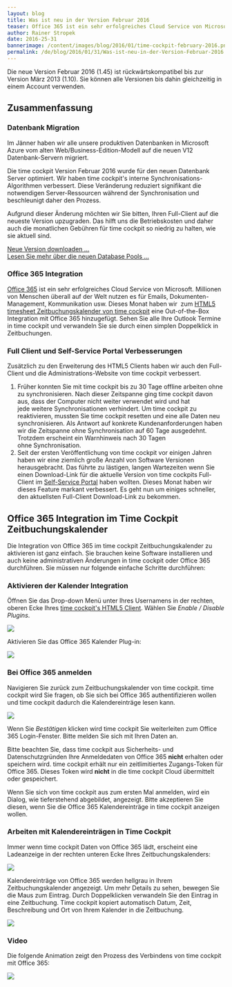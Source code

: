 ```yaml
---
layout: blog
title: Was ist neu in der Version Februar 2016
teaser: Office 365 ist ein sehr erfolgreiches Cloud Service von Microsoft. Millionen von Menschen überall auf der Welt nutzen es für Emails, Dokumenten-Management, Kommunikation usw. Dieses Monat haben wir  zum HTML5 timesheet Zeitbuchungskalender von time cockpit eine Out-of-the-Box Integration mit Office 365 hinzugefügt. Sehen Sie alle Ihre Outlook Termine in time cockpit und verwandeln Sie sie durch einen simplen Doppelklick in Zeitbuchungen.
author: Rainer Stropek
date: 2016-25-31
bannerimage: /content/images/blog/2016/01/time-cockpit-february-2016.png
permalink: /de/blog/2016/01/31/Was-ist-neu-in-der-Version-Februar-2016
---
```


<p xmlns="http://www.w3.org/1999/xhtml">Die neue Version Februar 2016 (1.45) ist rückwärtskompatibel bis zur Version März 2013 (1.10). Sie können alle Versionen bis dahin gleichzeitig in einem Account verwenden.</p><h2 xmlns="http://www.w3.org/1999/xhtml">Zusammenfassung</h2><h3 xmlns="http://www.w3.org/1999/xhtml">Datenbank Migration</h3><p xmlns="http://www.w3.org/1999/xhtml">Im Jänner haben wir alle unsere produktiven Datenbanken in Microsoft Azure vom alten Web/Business-Edition-Modell auf die neuen V12 Datenbank-Servern migriert.</p><p xmlns="http://www.w3.org/1999/xhtml">Die time cockpit Version Februar 2016 wurde für den neuen Datenbank Server optimiert. Wir haben time cockpit's interne Synchronisations-Algorithmen verbessert. Diese Veränderung reduziert signifikant die notwendigen Server-Ressourcen während der Synchronisation und beschleunigt daher den Prozess. </p><p class="showcase" xmlns="http://www.w3.org/1999/xhtml">Aufgrund dieser Änderung möchten wir Sie bitten, Ihren Full-Client auf die neueste Version upzugraden. Das hilft uns die Betriebskosten und daher auch die monatlichen Gebühren für time cockpit so niedrig zu halten, wie sie aktuell sind.</p><p xmlns="http://www.w3.org/1999/xhtml">
  <a href="~/account/download">Neue Version downloaden ...</a> <br /><a href="~/blog/2016/01/31/Hello-Database-Pools">Lesen Sie mehr über die neuen Database Pools ...</a></p><h3 xmlns="http://www.w3.org/1999/xhtml">Office 365 Integration</h3><p xmlns="http://www.w3.org/1999/xhtml">
  <a href="https://products.office.com/" target="_blank">Office 365</a> ist ein sehr erfolgreiches Cloud Service von Microsoft. Millionen von Menschen überall auf der Welt nutzen es für Emails, Dokumenten-Management, Kommunikation usw. Dieses Monat haben wir  zum <a href="http://web.timecockpit.com" target="_blank">HTML5 timesheet Zeitbuchungskalender von time cockpit</a> eine Out-of-the-Box Integration mit Office 365 hinzugefügt. Sehen Sie alle Ihre Outlook Termine in time cockpit und verwandeln Sie sie durch einen simplen Doppelklick in Zeitbuchungen.</p><h3 xmlns="http://www.w3.org/1999/xhtml">Full Client und Self-Service Portal Verbesserungen</h3><p xmlns="http://www.w3.org/1999/xhtml">Zusätzlich zu den Erweiterung des HTML5 Clients haben wir auch den Full-Client und die Administrations-Website von time cockpit verbessert. </p><ol xmlns="http://www.w3.org/1999/xhtml">
  <li>Früher konnten Sie mit time cockpit bis zu 30 Tage offline arbeiten ohne zu synchronisieren. Nach dieser Zeitspanne ging time cockpit davon aus, dass der Computer nicht weiter verwendet wird und hat jede weitere Synchronisationen verhindert. Um time cockpit zu reaktivieren, mussten Sie time cockpit resetten und eine alle Daten neu synchronisieren. Als Antwort auf konkrete Kundenanforderungen haben wir die Zeitspanne ohne Synchronisation auf 60 Tage ausgedehnt. Trotzdem erscheint ein Warnhinweis nach 30 Tagen ohne Synchronisation.</li>
  <li>Seit der ersten Veröffentlichung von time cockpit vor einigen Jahren haben wir eine ziemlich große Anzahl von Software Versionen herausgebracht. Das führte zu lästigen, langen Wartezeiten wenn Sie einen Download-Link für die aktuelle Version von time cockpits Full-Client im <a href="~/sign-in" target="_blank">Self-Service Portal</a> haben wollten. Dieses Monat haben wir dieses Feature markant verbessert. Es geht nun um einiges schneller, den aktuellsten Full-Client Download-Link zu bekommen. </li>
</ol><h2 xmlns="http://www.w3.org/1999/xhtml">Office 365 Integration im Time Cockpit Zeitbuchungskalender</h2><p xmlns="http://www.w3.org/1999/xhtml">Die Integration von Office 365 im time cockpit Zeitbuchungskalender zu aktivieren ist ganz einfach. Sie brauchen keine Software installieren und auch keine administrativen Änderungen in time cockpit oder Office 365 durchführen. Sie müssen nur folgende einfache Schritte durchführen: </p><h3 xmlns="http://www.w3.org/1999/xhtml">Aktivieren der Kalender Integration</h3><p xmlns="http://www.w3.org/1999/xhtml">Öffnen Sie das Drop-down Menü unter Ihres Usernamens in der rechten, oberen Ecke Ihres <a href="https://web.timecockpit.com" target="_blank">time cockpit's HTML5 Client</a>. Wählen Sie <em>Enable / Disable Plugins</em>.</p><p xmlns="http://www.w3.org/1999/xhtml">
  <img src="{{site.baseurl}}/content/images/blog/2016/01/enable-disable-plugins.png" />
</p><p xmlns="http://www.w3.org/1999/xhtml">Aktivieren Sie das Office 365 Kalender Plug-in:</p><p xmlns="http://www.w3.org/1999/xhtml">
  <img src="{{site.baseurl}}/content/images/blog/2016/01/active-office-365-calendar.png" />
</p><h3 xmlns="http://www.w3.org/1999/xhtml">Bei Office 365 anmelden</h3><p xmlns="http://www.w3.org/1999/xhtml">Navigieren Sie zurück zum Zeitbuchungskalender von time cockpit. time cockpit wird Sie fragen, ob Sie sich bei Office 365 authentifizieren wollen und time cockpit dadurch die Kalendereinträge lesen kann.</p><p xmlns="http://www.w3.org/1999/xhtml">
  <img src="{{site.baseurl}}/content/images/blog/2016/01/sign-in-confirmation.png" />
</p><p xmlns="http://www.w3.org/1999/xhtml">Wenn Sie <em>Bestätigen</em> klicken wird time cockpit Sie weiterleiten zum Office 365 Login-Fenster. Bitte melden Sie sich mit Ihren Daten an.   </p><p class="showcase" xmlns="http://www.w3.org/1999/xhtml">Bitte beachten Sie, dass time cockpit aus Sicherheits- und Datenschutzgründen Ihre Anmeldedaten von Office 365 <strong>nicht</strong> erhalten oder speichern wird. time cockpit erhält nur ein zeitlimitiertes Zugangs-Token für Office 365. Dieses Token wird <strong>nicht</strong> in die time cockpit Cloud übermittelt oder gespeichert. </p><p xmlns="http://www.w3.org/1999/xhtml">Wenn Sie sich von time cockpit aus zum ersten Mal anmelden, wird ein Dialog, wie tieferstehend abgebildet, angezeigt. Bitte akzeptieren Sie diesen, wenn Sie die Office 365 Kalendereinträge in time cockpit anzeigen wollen.</p><f:function name="Composite.Media.ImageGallery.Slimbox2" xmlns:f="http://www.composite.net/ns/function/1.0">
  <f:param name="MediaImage" value="MediaArchive:5841428d-60e0-4aa0-8a51-b6a454f47712" xmlns:f="http://www.composite.net/ns/function/1.0" />
  <f:param name="ThumbnailMaxWidth" value="800" xmlns:f="http://www.composite.net/ns/function/1.0" />
  <f:param name="ThumbnailMaxHeight" value="800" xmlns:f="http://www.composite.net/ns/function/1.0" />
  <f:param name="ImageMaxWidth" value="1920" xmlns:f="http://www.composite.net/ns/function/1.0" />
  <f:param name="ImageMaxHeight" value="1280" xmlns:f="http://www.composite.net/ns/function/1.0" />
</f:function><h3 xmlns="http://www.w3.org/1999/xhtml">Arbeiten mit Kalendereinträgen in Time Cockpit</h3><p xmlns="http://www.w3.org/1999/xhtml">Immer wenn time cockpit Daten von Office 365 lädt, erscheint eine Ladeanzeige in der rechten unteren Ecke Ihres Zeitbuchungskalenders:</p><p xmlns="http://www.w3.org/1999/xhtml">
  <img src="{{site.baseurl}}/content/images/blog/2016/01/loading-indicator.png" />
</p><p xmlns="http://www.w3.org/1999/xhtml">Kalendereinträge von Office 365 werden hellgrau in Ihrem Zeitbuchungskalender angezeigt. Um mehr Details zu sehen, bewegen Sie die Maus zum Eintrag. Durch Doppelklicken verwandeln Sie den Eintrag in eine Zeitbuchung. Time cockpit kopiert automatisch Datum, Zeit, Beschreibung und Ort von Ihrem Kalender in die Zeitbuchung.</p><p xmlns="http://www.w3.org/1999/xhtml">
  <img src="{{site.baseurl}}/content/images/blog/2016/01/calendar-items.png" />
</p><h3 xmlns="http://www.w3.org/1999/xhtml">Video</h3><p xmlns="http://www.w3.org/1999/xhtml">Die folgende Animation zeigt den Prozess des Verbindens von time cockpit mit Office 365:</p><p xmlns="http://www.w3.org/1999/xhtml">
  <img src="{{site.baseurl}}/content/images/blog/2016/01/office-365-calendar-in-time-cockpit.gif" />
</p>